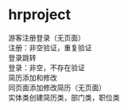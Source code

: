 # hrproject
游客注册登录（无页面）
<br>
注册：非空验证，重复验证<br>
登录跳转<br>
登录：非空，不存在验证<br>
简历添加和修改
<br>
同页面添加修改简历（无页面）<br>
实体类创建简历类，部门类，职位类<br>
